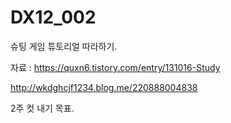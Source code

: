 # DX12_002
슈팅 게임 튜토리얼 따라하기.



자료 : https://quxn6.tistory.com/entry/131016-Study

http://wkdghcjf1234.blog.me/220888004838


2주 컷 내기 목표.

